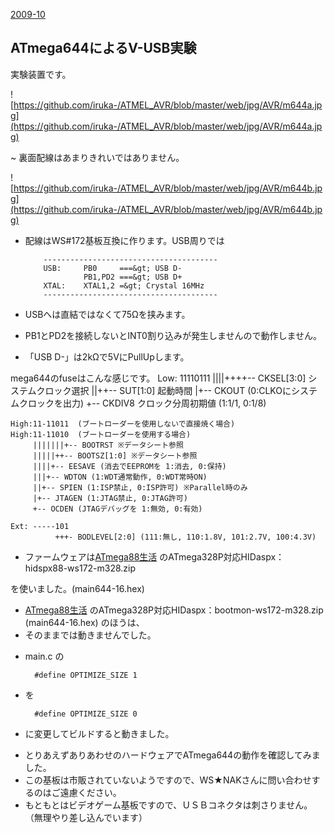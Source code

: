 ﻿[2009-10](2009-10.md) 

## ATmega644によるV-USB実験

実験装置です。

![https://github.com/iruka-/ATMEL_AVR/blob/master/web/jpg/AVR/m644a.jpg](https://github.com/iruka-/ATMEL_AVR/blob/master/web/jpg/AVR/m644a.jpg) 

~
裏面配線はあまりきれいではありません。

![https://github.com/iruka-/ATMEL_AVR/blob/master/web/jpg/AVR/m644b.jpg](https://github.com/iruka-/ATMEL_AVR/blob/master/web/jpg/AVR/m644b.jpg) 

- 配線はWS#172基板互換に作ります。USB周りでは

		  ---------------------------------------
		  USB:     PB0     ===&gt; USB D-
		           PB1,PD2 ===&gt; USB D+
		  XTAL:    XTAL1,2 =&gt; Crystal 16MHz
		  ---------------------------------------
- USBへは直結ではなくて75Ωを挟みます。
- PB1とPD2を接続しないとINT0割り込みが発生しませんので動作しません。
- 「USB D-」は2kΩで5VにPullUpします。

<!-- dummy comment line for breaking list -->

mega644のfuseはこんな感じです。
	Low: 11110111
	     ||||++++-- CKSEL[3:0] システムクロック選択
	     ||++-- SUT[1:0] 起動時間
	     |+-- CKOUT (0:CLKOにシステムクロックを出力)
	     +-- CKDIV8 クロック分周初期値 (1:1/1, 0:1/8)
	
	High:11-11011  (ブートローダーを使用しないで直接焼く場合)  
	High:11-11010  (ブートローダーを使用する場合)
	     |||||||+-- BOOTRST ※データシート参照
	     |||||++-- BOOTSZ[1:0] ※データシート参照
	     ||||+-- EESAVE (消去でEEPROMを 1:消去, 0:保持)
	     |||+-- WDTON (1:WDT通常動作, 0:WDT常時ON)
	     ||+-- SPIEN (1:ISP禁止, 0:ISP許可) ※Parallel時のみ
	     |+-- JTAGEN (1:JTAG禁止, 0:JTAG許可)
	     +-- OCDEN (JTAGデバッグを 1:無効, 0:有効)
	
	Ext: -----101
	          +++- BODLEVEL[2:0] (111:無し, 110:1.8V, 101:2.7V, 100:4.3V)


- ファームウェアは[ATmega88生活](ATmega88生活.md) のATmega328P対応HIDaspx：hidspx88-ws172-m328.zip

<!-- dummy comment line for breaking list -->
を使いました。(main644-16.hex)

- [ATmega88生活](ATmega88生活.md) のATmega328P対応HIDaspx：bootmon-ws172-m328.zip (main644-16.hex) のほうは、
- そのままでは動きませんでした。

<!-- dummy comment line for breaking list -->

- main.c の

		#define OPTIMIZE_SIZE 1
- を

		#define OPTIMIZE_SIZE 0
- に変更してビルドすると動きました。

<!-- dummy comment line for breaking list -->




- とりあえずありあわせのハードウェアでATmega644の動作を確認してみました。
- この基板は市販されていないようですので、WS★NAKさんに問い合わせするのはご遠慮ください。
- もともとはビデオゲーム基板ですので、ＵＳＢコネクタは刺さりません。（無理やり差し込んでいます）

